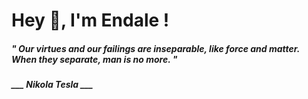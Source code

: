 <h1 title="head"> Hey 👋, I'm Endale !</h1>

**<h5><i>" Our virtues and our failings are inseparable, like force and matter. When they separate, man is no more. "</i></h5>**

*<b>___ Nikola Tesla ___</b>*
